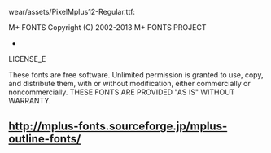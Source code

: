 wear/assets/PixelMplus12-Regular.ttf:

M+ FONTS                                Copyright (C) 2002-2013 M+ FONTS PROJECT

-

LICENSE_E




These fonts are free software.
Unlimited permission is granted to use, copy, and distribute them, with
or without modification, either commercially or noncommercially.
THESE FONTS ARE PROVIDED "AS IS" WITHOUT WARRANTY.


http://mplus-fonts.sourceforge.jp/mplus-outline-fonts/
----

